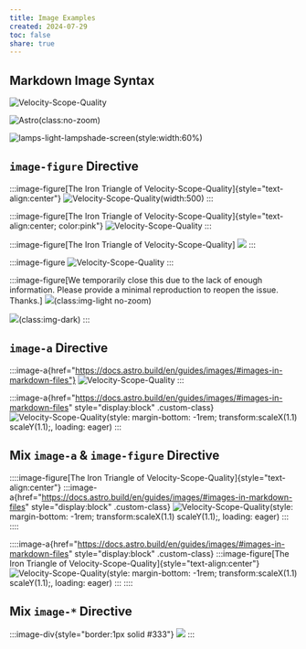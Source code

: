 ```yaml
---
title: Image Examples
created: 2024-07-29
toc: false
share: true
---
```


## Markdown Image Syntax

<!-- The <img> tag is not supported for local images, and the <Image /> component is unavailable in .md files. -->
<!-- <figure>
  <img src="../../assets/mental-health-oss/oss-mental-iron-triangle.svg" />
  <figcaption text-center>The Iron Triangle of Velocity-Scope-Quality</figcaption>
</figure> -->

<!-- Local image stored in src/assets/ -->
<!-- Use a relative file path or import alias -->

![Velocity-Scope-Quality](../../assets/mental-health-oss/oss-mental-iron-triangle.svg)

<!-- Image stored in public/images/ -->
<!-- Use the file path relative to public/ -->

![Astro](/og-images/og-image.png)(class:no-zoom)

<!-- Remote image on another server -->
<!-- Use the full URL of the image -->
<!-- Remote images and images stored in the public/ folder are not optimized. -->

![lamps-light-lampshade-screen](https://images.pexels.com/photos/27255539/pexels-photo-27255539/free-photo-of-woman-in-white-dress-crouching-in-flowers.jpeg)(style:width:60%)

## `image-figure` Directive

:::image-figure[The Iron Triangle of Velocity-Scope-Quality]{style="text-align:center"}
![Velocity-Scope-Quality](../../assets/mental-health-oss/oss-mental-iron-triangle.svg)(width:500)
:::

:::image-figure[The Iron Triangle of Velocity-Scope-Quality]{style="text-align:center; color:pink"}
![Velocity-Scope-Quality](../../assets/mental-health-oss/oss-mental-iron-triangle.svg)
:::

:::image-figure[The Iron Triangle of Velocity-Scope-Quality]
![](../../assets/mental-health-oss/oss-mental-iron-triangle.svg)
:::

:::image-figure
![Velocity-Scope-Quality](../../assets/mental-health-oss/oss-mental-iron-triangle.svg)
:::

:::image-figure[We temporarily close this due to the lack of enough information. Please provide a minimal reproduction to reopen the issue. Thanks.]
![](../../assets/why-reproductions-are-required/issue-close-without-repro-light.png)(class:img-light no-zoom)

![](../../assets/why-reproductions-are-required/issue-close-without-repro-dark.png)(class:img-dark)
:::

<!-- No figcaption text found for image-figure directive -->
<!-- :::image-figure
![](../../assets/mental-health-oss/oss-mental-iron-triangle.svg)
::: -->

## `image-a` Directive

:::image-a{href="https://docs.astro.build/en/guides/images/#images-in-markdown-files"}
![Velocity-Scope-Quality](../../assets/why-not-prettier/prettier-print-width.png)
:::

:::image-a{href="https://docs.astro.build/en/guides/images/#images-in-markdown-files" style="display:block" .custom-class}
![Velocity-Scope-Quality](../../assets/why-not-prettier/prettier-print-width.png)(style: margin-bottom: -1rem; transform:scaleX(1.1) scaleY(1.1);, loading: eager)
:::

## Mix `image-a` & `image-figure` Directive

::::image-figure[The Iron Triangle of Velocity-Scope-Quality]{style="text-align:center"}
:::image-a{href="https://docs.astro.build/en/guides/images/#images-in-markdown-files" style="display:block" .custom-class}
![Velocity-Scope-Quality](../../assets/why-not-prettier/prettier-print-width.png)(style: margin-bottom: -1rem; transform:scaleX(1.1) scaleY(1.1);, loading: eager)
:::
::::

::::image-a{href="https://docs.astro.build/en/guides/images/#images-in-markdown-files" style="display:block" .custom-class}
:::image-figure[The Iron Triangle of Velocity-Scope-Quality]{style="text-align:center"}
![Velocity-Scope-Quality](../../assets/why-not-prettier/prettier-print-width.png)(style: margin-bottom: -1rem; transform:scaleX(1.1) scaleY(1.1);, loading: eager)
:::
::::

<!-- No external links provided. -->
<!-- :::image-a
![Velocity-Scope-Quality](../../assets/why-not-prettier/prettier-print-width.png)
::: -->

## Mix `image-*` Directive

:::image-div{style="border:1px solid #333"}
![](../../assets/why-reproductions-are-required/issue-close-without-repro-light.png)
:::

<!-- Can't handle the case where lable contains md syntax for now -->
